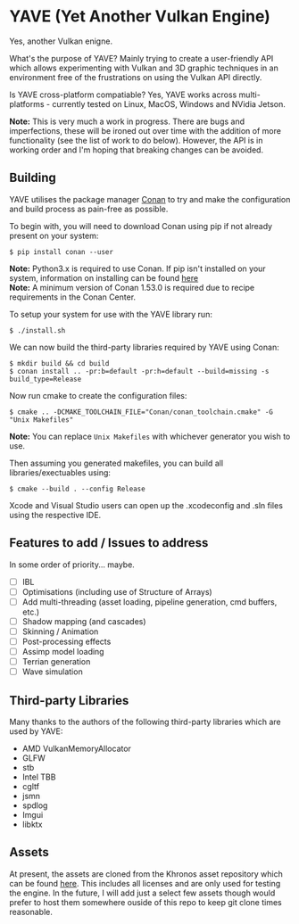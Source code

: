# YAVE (**Y**et **A**nother **V**ulkan **E**ngine) #

Yes, another Vulkan enigne. 

What's the purpose of YAVE? 
Mainly trying to create a user-friendly API which allows experimenting with Vulkan and 3D graphic techniques in an environment free of the frustrations on using the Vulkan API directly. 

Is YAVE cross-platform compatiable?
Yes, YAVE works across multi-platforms - currently tested on Linux, MacOS, Windows and NVidia Jetson.

**Note:** This is very much a work in progress. There are bugs and imperfections, these will be ironed out over time with the addition of more functionality (see the list of work to do below). However, the API is in working order and I'm hoping that breaking changes can be avoided.

## Building ##

YAVE utilises the package manager [Conan](https://docs.conan.io/2/) to try and make the configuration and build process as pain-free as possible.  

To begin with, you will need to download Conan using pip if not already present on your system:

```
$ pip install conan --user
```

**Note:** Python3.x is required to use Conan. If pip isn't installed on your system, information on installing can be found [here](https://pip.pypa.io/en/stable/installation/)    
**Note:** A minimum version of Conan 1.53.0 is required due to recipe requirements in the Conan Center.    

To setup your system for use with the YAVE library run:

```
$ ./install.sh
```

We can now build the third-party libraries required by YAVE using Conan:

```
$ mkdir build && cd build
$ conan install .. -pr:b=default -pr:h=default --build=missing -s build_type=Release
```

Now run cmake to create the configuration files:

```
$ cmake .. -DCMAKE_TOOLCHAIN_FILE="Conan/conan_toolchain.cmake" -G "Unix Makefiles"
```

**Note:** You can replace `Unix Makefiles` with whichever generator you wish to use.    

Then assuming you generated makefiles, you can build all libraries/exectuables using:

```
$ cmake --build . --config Release
```

Xcode and Visual Studio users can open up the .xcodeconfig and .sln files using the respective IDE.


## Features to add / Issues to address ##

In some order of priority... maybe.

- [ ] IBL
- [ ] Optimisations (including use of Structure of Arrays)
- [ ] Add multi-threading (asset loading, pipeline generation, cmd buffers, etc.) 
- [ ] Shadow mapping (and cascades)
- [ ] Skinning / Animation
- [ ] Post-processing effects
- [ ] Assimp model loading
- [ ] Terrian generation
- [ ] Wave simulation

## Third-party Libraries ##

Many thanks to the authors of the following third-party libraries which are used by YAVE:

- AMD VulkanMemoryAllocator
- GLFW
- stb
- Intel TBB
- cgltf
- jsmn
- spdlog
- Imgui
- libktx

## Assets ##

At present, the assets are cloned from the Khronos asset repository which can be found [here](https://github.com/KhronosGroup/Vulkan-Samples-Assets). This includes all licenses and are only used for testing the engine. In the future, I will add just a select few assets though would prefer to host them somewhere ouside of this repo to keep git clone times reasonable.
